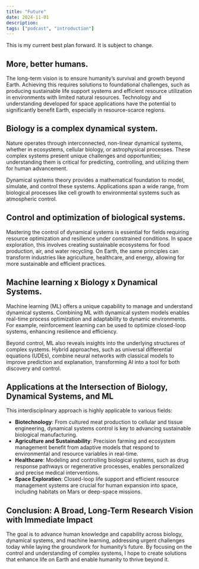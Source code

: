 ```yaml
---
title: "Future"
date: 2024-11-01
description:
tags: ["podcast", "introduction"]
---
```


This is my current best plan forward. It is subject to change. 

## More, better humans.

The long-term vision is to ensure humanity’s survival and growth beyond Earth. Achieving this requires solutions to foundational challenges, such as producing sustainable life support systems and efficient resource utilization in environments with limited natural resources. Technology and understanding developed for space applications have the potential to significantly benefit Earth, especially in resource-scarce regions.

## Biology is a complex dynamical system.

Nature operates through interconnected, non-linear dynamical systems, whether in ecosystems, cellular biology, or astrophysical processes. These complex systems present unique challenges and opportunities; understanding them is critical for predicting, controlling, and utilizing them for human advancement.

Dynamical systems theory provides a mathematical foundation to model, simulate, and control these systems. Applications span a wide range, from biological processes like cell growth to environmental systems such as atmospheric control.

## Control and optimization of biological systems. 

Mastering the control of dynamical systems is essential for fields requiring resource optimization and resilience under constrained conditions. In space exploration, this involves creating sustainable ecosystems for food production, air, and water recycling. On Earth, the same principles can transform industries like agriculture, healthcare, and energy, allowing for more sustainable and efficient practices.

## Machine learning x Biology x Dynamical Systems.

Machine learning (ML) offers a unique capability to manage and understand dynamical systems. Combining ML with dynamical system models enables real-time process optimization and adaptability to dynamic environments. For example, reinforcement learning can be used to optimize closed-loop systems, enhancing resilience and efficiency.

Beyond control, ML also reveals insights into the underlying structures of complex systems. Hybrid approaches, such as universal differential equations (UDEs), combine neural networks with classical models to improve prediction and explanation, transforming AI into a tool for both discovery and control.

## Applications at the Intersection of Biology, Dynamical Systems, and ML

This interdisciplinary approach is highly applicable to various fields:
- **Biotechnology**: From cultured meat production to cellular and tissue engineering, dynamical systems control is key to advancing sustainable biological manufacturing.
- **Agriculture and Sustainability**: Precision farming and ecosystem management benefit from adaptive models that respond to environmental and resource variables in real-time.
- **Healthcare**: Modeling and controlling biological systems, such as drug response pathways or regenerative processes, enables personalized and precise medical interventions.
- **Space Exploration**: Closed-loop life support and efficient resource management systems are crucial for human expansion into space, including habitats on Mars or deep-space missions.

## Conclusion: A Broad, Long-Term Research Vision with Immediate Impact

The goal is to advance human knowledge and capability across biology, dynamical systems, and machine learning, addressing urgent challenges today while laying the groundwork for humanity’s future. By focusing on the control and understanding of complex systems, I hope to create solutions that enhance life on Earth and enable humanity to thrive beyond it.
